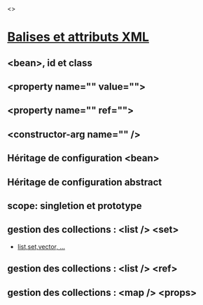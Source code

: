 &lt;&gt;

# [Balises et attributs XML](https://github.com/grouault/spring-tutorial/blob/master/spring-contexte/notes/configuration.xml.md)

## &lt;bean&gt;, id et class

## &lt;property name="" value=""&gt;

## &lt;property name="" ref=""&gt;

## &lt;constructor-arg name="" /&gt;

## Héritage de configuration &lt;bean&gt;

## Héritage de configuration abstract

## scope: singletion et prototype

## gestion des collections : &lt;list /&gt; &lt;set&gt;
* [list,set,vector, ...](https://github.com/grouault/spring-tutorial/blob/master/spring-contexte/notes/balise-attributs-xml/list.md)

## gestion des collections : &lt;list /&gt; &lt;ref&gt;

## gestion des collections : &lt;map /&gt; &lt;props&gt;
